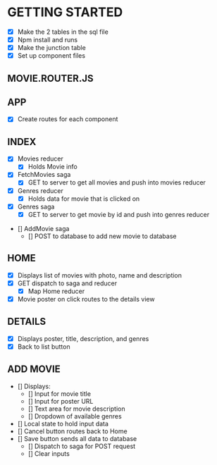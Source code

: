 # GETTING STARTED
- [x] Make the 2 tables in the sql file
- [x] Npm install and runs
- [x] Make the junction table
- [x] Set up component files

## MOVIE.ROUTER.JS


## APP
- [x] Create routes for each component


## INDEX
- [x] Movies reducer
    - [x] Holds Movie info
- [x] FetchMovies saga
    - [x] GET to server to get all movies and push into movies reducer
- [x] Genres reducer
    - [x] Holds data for movie that is clicked on
- [x] Genres saga
    - [x] GET to server to get movie by id and push into genres reducer
- [] AddMovie saga
    - [] POST to database to add new movie to database

## HOME
- [x] Displays list of movies with photo, name and description
- [x] GET dispatch to saga and reducer
    - [x] Map Home reducer
- [x] Movie poster on click routes to the details view

## DETAILS
- [x] Displays poster, title, description, and genres
- [x] Back to list button

## ADD MOVIE
- [] Displays:
    - [] Input for movie title
    - [] Input for poster URL
    - [] Text area for movie description
    - [] Dropdown of available genres
- [] Local state to hold input data
- [] Cancel button routes back to Home
- [] Save button sends all data to database
    - [] Dispatch to saga for POST request
    - [] Clear inputs